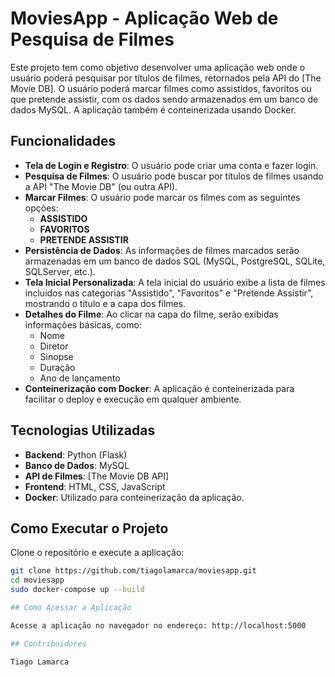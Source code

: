 # MoviesApp - Aplicação Web de Pesquisa de Filmes

Este projeto tem como objetivo desenvolver uma aplicação web onde o usuário poderá pesquisar por títulos de filmes, retornados pela API do [The Movie DB]. O usuário poderá marcar filmes como assistidos, favoritos ou que pretende assistir, com os dados sendo armazenados em um banco de dados MySQL. A aplicação também é conteinerizada usando Docker.

## Funcionalidades

- **Tela de Login e Registro**: O usuário pode criar uma conta e fazer login.
- **Pesquisa de Filmes**: O usuário pode buscar por títulos de filmes usando a API "The Movie DB" (ou outra API).
- **Marcar Filmes**: O usuário pode marcar os filmes com as seguintes opções:
  - **ASSISTIDO**
  - **FAVORITOS**
  - **PRETENDE ASSISTIR**
- **Persistência de Dados**: As informações de filmes marcados serão armazenadas em um banco de dados SQL (MySQL, PostgreSQL, SQLite, SQLServer, etc.).
- **Tela Inicial Personalizada**: A tela inicial do usuário exibe a lista de filmes incluídos nas categorias "Assistido", "Favoritos" e "Pretende Assistir", mostrando o título e a capa dos filmes.
- **Detalhes do Filme**: Ao clicar na capa do filme, serão exibidas informações básicas, como:
  - Nome
  - Diretor
  - Sinopse
  - Duração
  - Ano de lançamento
- **Conteinerização com Docker**: A aplicação é conteinerizada para facilitar o deploy e execução em qualquer ambiente.

## Tecnologias Utilizadas

- **Backend**: Python (Flask) 
- **Banco de Dados**: MySQL
- **API de Filmes**: [The Movie DB API]
- **Frontend**: HTML, CSS, JavaScript 
- **Docker**: Utilizado para conteinerização da aplicação.

## Como Executar o Projeto

Clone o repositório e execute a aplicação:
   ```bash
   git clone https://github.com/tiagolamarca/moviesapp.git
   cd moviesapp
   sudo docker-compose up --build

## Como Acessar a Aplicação

Acesse a aplicação no navegador no endereço: http://localhost:5000

## Contribuidores

Tiago Lamarca


